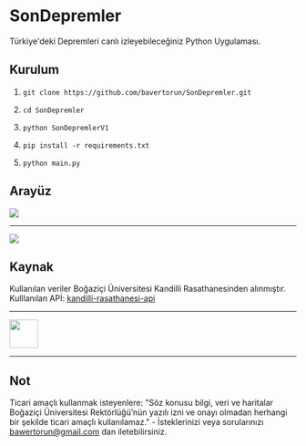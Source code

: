 # SonDepremler
Türkiye'deki Depremleri canlı izleyebileceğiniz Python Uygulaması.

## Kurulum
1. `git clone https://github.com/bavertorun/SonDepremler.git`

2. `cd SonDepremler`

3. `python SonDepremlerV1`

4. `pip install -r requirements.txt`

5. `python main.py` 

## Arayüz
<img src="https://i.hizliresim.com/4u0nozn.png">
<hr>
<img src="https://i.hizliresim.com/isgrrkv.png">

## Kaynak
Kullanılan veriler Boğaziçi Üniversitesi Kandilli Rasathanesinden alınmıştır.
Kulllanılan APİ: <a target="_blank" href="https://github.com/orhanayd/kandilli-rasathanesi-api">kandilli-rasathanesi-api</a>
<hr>
<a target="_blank" href="https://www.buymeacoffee.com/bawertorun"><img src="https://miro.medium.com/v2/resize:fit:1100/format:webp/1*VJdus0nKuy1uNoByh5BN3w.png" height="50px"></a>
<hr>

## Not
Ticari amaçlı kullanmak isteyenlere: "Söz konusu bilgi, veri ve haritalar Boğaziçi Üniversitesi Rektörlüğü’nün yazılı izni ve onayı olmadan herhangi bir şekilde ticari amaçlı kullanılamaz." - İsteklerinizi veya sorularınızı bawertorun@gmail.com dan iletebilirsiniz.
